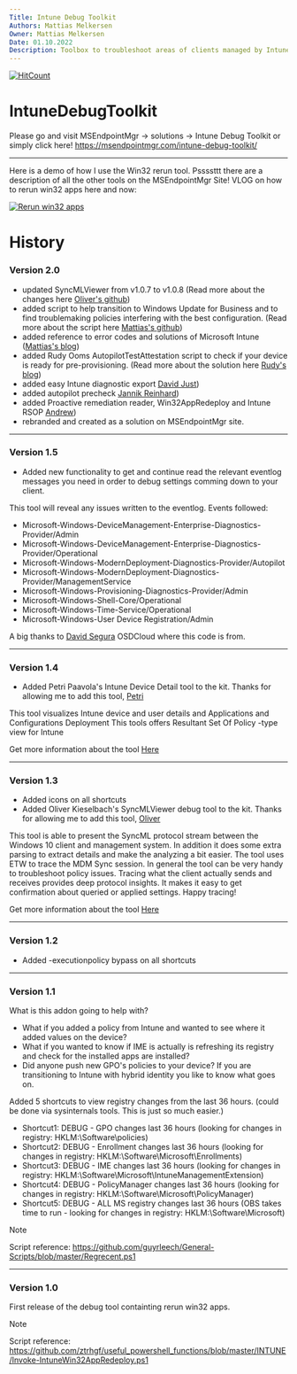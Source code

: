 ```yaml
---
Title: Intune Debug Toolkit
Authors: Mattias Melkersen
Owner: Mattias Melkersen
Date: 01.10.2022
Description: Toolbox to troubleshoot areas of clients managed by Intune
---
```


[![HitCount](https://hits.dwyl.com/MSEndpointMgr/IntuneDebugToolkit.svg?style=flat)](http://hits.dwyl.com/MSEndpointMgr/IntuneDebugToolkit)

# IntuneDebugToolkit

Please go and visit MSEndpointMgr -> solutions -> Intune Debug Toolkit
or simply click here! https://msendpointmgr.com/intune-debug-toolkit/

***

Here is a demo of how I use the Win32 rerun tool. Pssssttt there are a description of all the other tools on the MSEndpointMgr Site!
VLOG on how to rerun win32 apps here and now:

[![Rerun win32 apps](https://github.com/mmelkersen/EndpointManager/blob/main/Intune%20Debug%20Tools/Content/hqdefault.jpg)](https://www.youtube.com/watch?v=gHG84MKE5O4 "Rerun Win32 apps")


# History

### Version 2.0
- updated SyncMLViewer from v1.0.7 to v1.0.8 (Read more about the changes here [Oliver's github](https://github.com/okieselbach/SyncMLViewer "Oliver Kieselbach"))
- added script to help transition to Windows Update for Business and to find troublemaking policies interfering with the best configuration. (Read more about the script here [Mattias's github](https://github.com/mmelkersen/EndpointManager/tree/main/Windows%20Update%20for%20Business "Mattias Melkersen"))
- added reference to error codes and solutions of Microsoft Intune ([Mattias's blog](https://blog.mindcore.dk/2022/09/intune-error-codes-and-solutions/ "Mattias Melkersen"))
- added Rudy Ooms AutopilotTestAttestation script to check if your device is ready for pre-provisioning. (Read more about the solution here [Rudy's blog](https://call4cloud.nl/2022/08/the-last-tpm-attestation-script-from-your-lover/ "Rudy Ooms"))
- added easy Intune diagnostic export [David Just](https://github.com/djust270/IntuneEndpointTools "David Just"))
- added autopilot precheck [Jannik Reinhard](https://jannikreinhard.com/2022/08/24/check-autopilot-enrollment-prerequisite/ "Jannik Reinhard"))
- added Proactive remediation reader, Win32AppRedeploy and Intune RSOP [Andrew](https://www.powershellgallery.com/packages/IntuneStuff/1.1.7 "Andrew"))
- rebranded and created as a solution on MSEndpointMgr site.

---

### Version 1.5
- Added new functionality to get and continue read the relevant eventlog messages you need in order to debug settings comming down to your client.

This tool will reveal any issues written to the eventlog. Events followed:
- Microsoft-Windows-DeviceManagement-Enterprise-Diagnostics-Provider/Admin
- Microsoft-Windows-DeviceManagement-Enterprise-Diagnostics-Provider/Operational
- Microsoft-Windows-ModernDeployment-Diagnostics-Provider/Autopilot
- Microsoft-Windows-ModernDeployment-Diagnostics-Provider/ManagementService
- Microsoft-Windows-Provisioning-Diagnostics-Provider/Admin
- Microsoft-Windows-Shell-Core/Operational
- Microsoft-Windows-Time-Service/Operational
- Microsoft-Windows-User Device Registration/Admin

A big thanks to [David Segura](https://twitter.com/SeguraOSD "David Segura") OSDCloud where this code is from.

---

### Version 1.4
- Added Petri Paavola's Intune Device Detail tool to the kit. Thanks for allowing me to add this tool, [Petri](https://twitter.com/petripaavola "Petri Paavola")

This tool visualizes Intune device and user details and Applications and Configurations Deployment
This tools offers Resultant Set Of Policy -type view for Intune

Get more information about the tool [Here](https://github.com/petripaavola/IntuneDeviceDetailsGUI "Petri Paavola")

---

### Version 1.3
- Added icons on all shortcuts
- Added Oliver Kieselbach's SyncMLViewer debug tool to the kit. Thanks for allowing me to add this tool, [Oliver](https://twitter.com/okieselb "Oliver Kieselbach")

This tool is able to present the SyncML protocol stream between the Windows 10 client and management system. In addition it does some extra parsing to extract details and make the analyzing a bit easier.
The tool uses ETW to trace the MDM Sync session. In general the tool can be very handy to troubleshoot policy issues. Tracing what the client actually sends and receives provides deep protocol insights.
It makes it easy to get confirmation about queried or applied settings. Happy tracing!

Get more information about the tool [Here](https://github.com/okieselbach/SyncMLViewer "Oliver Kieselbach Github")

---

### Version 1.2
- Added -executionpolicy bypass on all shortcuts

---

### Version 1.1
What is this addon going to help with?
- What if you added a policy from Intune and wanted to see where it added values on the device?
- What if you wanted to know if IME is actually is refreshing its registry and check for the installed apps are installed?
- Did anyone push new GPO's policies to your device? If you are transitioning to Intune with hybrid identity you like to know what goes on.

Added 5 shortcuts to view registry changes from the last 36 hours. (could be done via sysinternals tools. This is just so much easier.)
- Shortcut1: DEBUG - GPO changes last 36 hours (looking for changes in registry: HKLM:\Software\policies)
- Shortcut2: DEBUG - Enrollment changes last 36 hours (looking for changes in registry: HKLM:\Software\Microsoft\Enrollments)
- Shortcut3: DEBUG - IME changes last 36 hours (looking for changes in registry: HKLM:\Software\Microsoft\IntuneManagementExtension)
- Shortcut4: DEBUG - PolicyManager changes last 36 hours (looking for changes in registry: HKLM:\Software\Microsoft\PolicyManager)
- Shortcut5: DEBUG - ALL MS registry changes last 36 hours (OBS takes time to run - looking for changes in registry: HKLM:\Software\Microsoft)

> [!NOTE]
> Script reference: https://github.com/guyrleech/General-Scripts/blob/master/Regrecent.ps1

---

### Version 1.0
First release of the debug tool containting rerun win32 apps.

> [!NOTE]
> Script reference: https://github.com/ztrhgf/useful_powershell_functions/blob/master/INTUNE/Invoke-IntuneWin32AppRedeploy.ps1